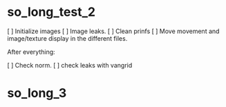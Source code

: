 # so_long_test_2


[ ] Initialize images
[ ] Image leaks.
[ ] Clean prinfs
[ ] Move movement and image/texture display in the different files.

After everything:

[ ] Check norm.
[ ] check leaks with vangrid
# so_long_3
